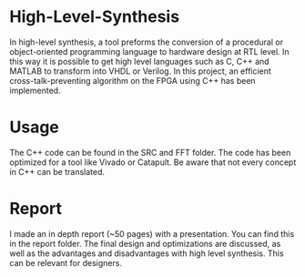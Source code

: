 # High-Level-Synthesis
In high-level synthesis, a tool preforms the conversion of a procedural or object-oriented programming language to hardware design at RTL level. In this way it is possible to get high level languages such as C, C++ and MATLAB to transform into VHDL or Verilog. In this project, an efficient cross-talk-preventing algorithm on the FPGA using C++ has been implemented. 

# Usage
The C++ code can be found in the SRC and FFT folder. The code has been optimized for a tool like Vivado or Catapult. Be aware that not every concept in C++ can be translated.

# Report
I made an in depth report (~50 pages) with a presentation. You can find this in the report folder. The final design and optimizations are discussed, as well as the advantages and disadvantages with high level synthesis. This can be relevant for designers.  
